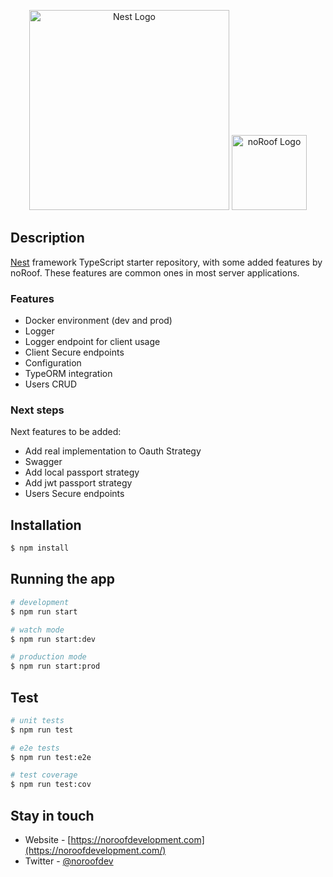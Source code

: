 <p align="center">
  <a href="http://nestjs.com/" target="blank"><img src="https://nestjs.com/img/logo_text.svg" width="320" alt="Nest Logo" /></a>
  <a href="https://noroofdevelopment.com/" target="blank"><img src="https://noroofdevelopment.com/assets/img/logo.png" height="120" alt="noRoof Logo" /></a>
</p>

## Description

[Nest](https://github.com/nestjs/nest) framework TypeScript starter repository, with some added features by noRoof. These features are common ones in most server applications.

### Features

- Docker environment (dev and prod)
- Logger
- Logger endpoint for client usage
- Client Secure endpoints
- Configuration
- TypeORM integration
- Users CRUD

### Next steps

Next features to be added:

- Add real implementation to Oauth Strategy
- Swagger
- Add local passport strategy
- Add jwt passport strategy
- Users Secure endpoints

## Installation

```bash
$ npm install
```

## Running the app

```bash
# development
$ npm run start

# watch mode
$ npm run start:dev

# production mode
$ npm run start:prod
```

## Test

```bash
# unit tests
$ npm run test

# e2e tests
$ npm run test:e2e

# test coverage
$ npm run test:cov
```

## Stay in touch

- Website - [https://noroofdevelopment.com](https://noroofdevelopment.com/)
- Twitter - [@noroofdev](https://twitter.com/noroofdev)

